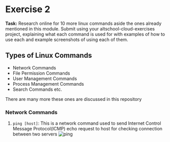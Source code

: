# Exercise 2

**Task:**
Research online for 10 more linux commands aside the ones already mentioned in this module. Submit using your altschool-cloud-exercises project, explaining what each command is used for with examples of how to use each and example screenshots of using each of them.

## Types of Linux Commands
* Network Commands
* File Permission Commands
* User Management Commands
* Process Management Commands
* Search Commands etc.

There are many more these ones are discussed in this repository

### Network Commands

1. ``` ping [host] ```: This is a network command used to send Internet Control Message Protocol(ICMP) echo request to host for checking connection between two servers
![ping](/images/ping.png)
